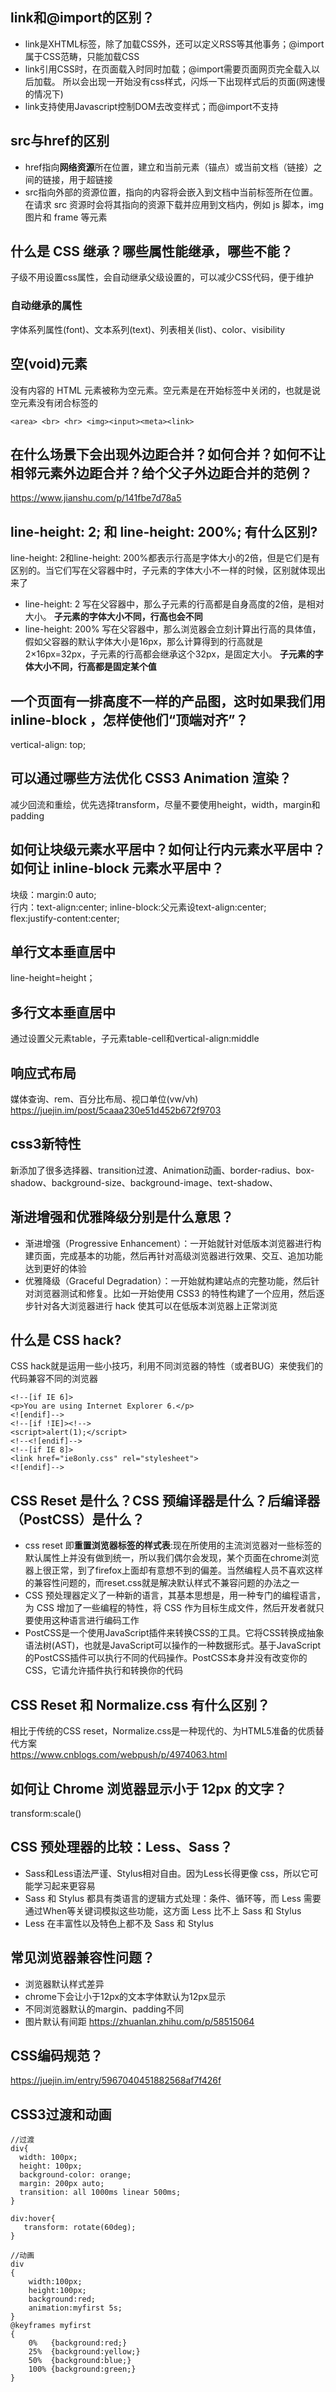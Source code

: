 ## link和@import的区别？
* link是XHTML标签，除了加载CSS外，还可以定义RSS等其他事务；@import属于CSS范畴，只能加载CSS
* link引用CSS时，在页面载入时同时加载；@import需要页面网页完全载入以后加载。
所以会出现一开始没有css样式，闪烁一下出现样式后的页面(网速慢的情况下)
* link支持使用Javascript控制DOM去改变样式；而@import不支持
## src与href的区别
* href指向**网络资源**所在位置，建立和当前元素（锚点）或当前文档（链接）之间的链接，用于超链接
* src指向外部的资源位置，指向的内容将会嵌入到文档中当前标签所在位置。在请求 src 资源时会将其指向的资源下载并应用到文档内，例如 js 脚本，img 图片和 frame 等元素
##  什么是 CSS 继承？哪些属性能继承，哪些不能？
子级不用设置css属性，会自动继承父级设置的，可以减少CSS代码，便于维护
### 自动继承的属性
字体系列属性(font)、文本系列(text)、列表相关(list)、color、visibility
## 空(void)元素
没有内容的 HTML 元素被称为空元素。空元素是在开始标签中关闭的，也就是说空元素没有闭合标签的  
````
<area> <br> <hr> <img><input><meta><link>
````
## 在什么场景下会出现外边距合并？如何合并？如何不让相邻元素外边距合并？给个父子外边距合并的范例？
https://www.jianshu.com/p/141fbe7d78a5
## line-height: 2; 和 line-height: 200%; 有什么区别?
line-height: 2和line-height: 200%都表示行高是字体大小的2倍，但是它们是有区别的。当它们写在父容器中时，子元素的字体大小不一样的时候，区别就体现出来了
* line-height: 2 写在父容器中，那么子元素的行高都是自身高度的2倍，是相对大小。
**子元素的字体大小不同，行高也会不同**
* line-height: 200% 写在父容器中，那么浏览器会立刻计算出行高的具体值，假如父容器的默认字体大小是16px，那么计算得到的行高就是2×16px=32px，子元素的行高都会继承这个32px，是固定大小。
**子元素的字体大小不同，行高都是固定某个值**
## 一个页面有一排高度不一样的产品图，这时如果我们用 inline-block ，怎样使他们“顶端对齐”？
vertical-align: top;
## 可以通过哪些方法优化 CSS3 Animation 渲染？
减少回流和重绘，优先选择transform，尽量不要使用height，width，margin和padding
## 如何让块级元素水平居中？如何让行内元素水平居中？如何让 inline-block 元素水平居中？
块级：margin:0 auto;  
行内：text-align:center;
inline-block:父元素设text-align:center;  
flex:justify-content:center;
## 单行文本垂直居中
line-height=height；
## 多行文本垂直居中
通过设置父元素table，子元素table-cell和vertical-align:middle
## 响应式布局
媒体查询、rem、百分比布局、视口单位(vw/vh)
https://juejin.im/post/5caaa230e51d452b672f9703
## css3新特性
新添加了很多选择器、transition过渡、Animation动画、border-radius、box-shadow、background-size、background-image、text-shadow、
## 渐进增强和优雅降级分别是什么意思？
* 渐进增强（Progressive Enhancement）：一开始就针对低版本浏览器进行构建页面，完成基本的功能，然后再针对高级浏览器进行效果、交互、追加功能达到更好的体验  
* 优雅降级（Graceful Degradation）：一开始就构建站点的完整功能，然后针对浏览器测试和修复。比如一开始使用 CSS3 的特性构建了一个应用，然后逐步针对各大浏览器进行 hack 使其可以在低版本浏览器上正常浏览
## 什么是 CSS hack?
CSS hack就是运用一些小技巧，利用不同浏览器的特性（或者BUG）来使我们的代码兼容不同的浏览器
````
<!--[if IE 6]>
<p>You are using Internet Explorer 6.</p>
<![endif]-->
<!--[if !IE]><!-->
<script>alert(1);</script>
<!--<![endif]-->
<!--[if IE 8]>
<link href="ie8only.css" rel="stylesheet">
<![endif]-->
````
## CSS Reset 是什么？CSS 预编译器是什么？后编译器（PostCSS）是什么？
* css reset 即**重置浏览器标签的样式表**:现在所使用的主流浏览器对一些标签的默认属性上并没有做到统一，所以我们偶尔会发现，某个页面在chrome浏览器上很正常，到了firefox上面却有意想不到的偏差。当然编程人员不喜欢这样的兼容性问题的，而reset.css就是解决默认样式不兼容问题的办法之一
* CSS 预处理器定义了一种新的语言，其基本思想是，用一种专门的编程语言，为 CSS 增加了一些编程的特性，将 CSS 作为目标生成文件，然后开发者就只要使用这种语言进行编码工作
* PostCSS是一个使用JavaScript插件来转换CSS的工具。它将CSS转换成抽象语法树(AST)，也就是JavaScript可以操作的一种数据形式。基于JavaScript的PostCSS插件可以执行不同的代码操作。PostCSS本身并没有改变你的CSS，它请允许插件执行和转换你的代码
## CSS Reset 和 Normalize.css 有什么区别？
相比于传统的CSS reset，Normalize.css是一种现代的、为HTML5准备的优质替代方案  
https://www.cnblogs.com/webpush/p/4974063.html
## 如何让 Chrome 浏览器显示小于 12px 的文字？
transform:scale()
## CSS 预处理器的比较：Less、Sass？
* Sass和Less语法严谨、Stylus相对自由。因为Less长得更像 css，所以它可能学习起来更容易
* Sass 和 Stylus 都具有类语言的逻辑方式处理：条件、循环等，而 Less 需要通过When等关键词模拟这些功能，这方面 Less 比不上 Sass 和 Stylus
* Less 在丰富性以及特色上都不及 Sass 和 Stylus
## 常见浏览器兼容性问题？
* 浏览器默认样式差异
* chrome下会让小于12px的文本字体默认为12px显示
* 不同浏览器默认的margin、padding不同
* 图片默认有间距
https://zhuanlan.zhihu.com/p/58515064
## CSS编码规范？
https://juejin.im/entry/5967040451882568af7f426f
## CSS3过渡和动画
````
//过渡
div{
  width: 100px;
  height: 100px;
  background-color: orange;
  margin: 200px auto;
  transition: all 1000ms linear 500ms;
}

div:hover{
   transform: rotate(60deg);
}

//动画
div
{
	width:100px;
	height:100px;
	background:red;
	animation:myfirst 5s;
}
@keyframes myfirst
{
	0%   {background:red;}
	25%  {background:yellow;}
	50%  {background:blue;}
	100% {background:green;}
}
````